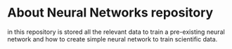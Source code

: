 # About Neural Networks repository

in this repository is stored all the relevant data to train a pre-existing neural network and how to create simple neural network to train scientific data. 
